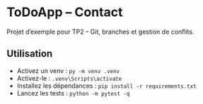 # ToDoApp – Contact

Projet d’exemple pour TP2 – Git, branches et gestion de conflits.

## Utilisation
- Activez un venv : `py -m venv .venv`
- Activez-le : `.venv\Scripts\activate`
- Installez les dépendances : `pip install -r requirements.txt`
- Lancez les tests : `python -m pytest -q`
